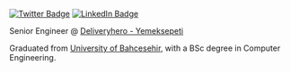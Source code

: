 [![Twitter Badge](https://img.shields.io/badge/Twitter-Profile-informational?style=flat&logo=twitter&logoColor=white&color=1CA2F1)](https://twitter.com/proxy_developer)
[![LinkedIn Badge](https://img.shields.io/badge/LinkedIn-Profile-informational?style=flat&logo=linkedin&logoColor=white&color=0D76A8)](https://www.linkedin.com/in/ekinbulut/)

Senior Engineer @ [Deliveryhero - Yemeksepeti](https:/deliveryhero.com)

Graduated from [University of Bahcesehir](https://http://www.bahcesehir.edu.tr), with a BSc degree in Computer Engineering.
